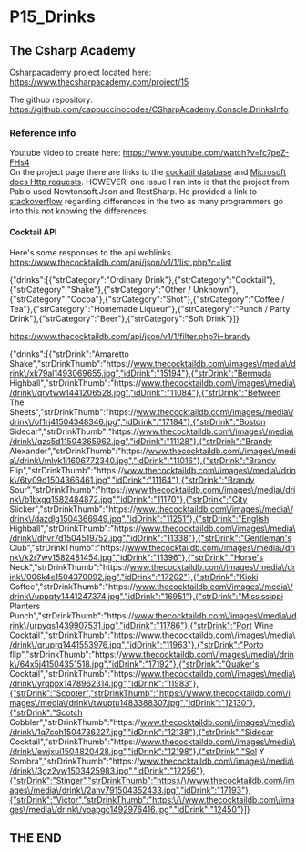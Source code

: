 # P15_Drinks  

## The Csharp Academy  

Csharpacademy project located here:    https://www.thecsharpacademy.com/project/15  
  
The github repository:  https://github.com/cappuccinocodes/CSharpAcademy.Console.DrinksInfo  

### Reference info   
Youtube video to create here:   https://www.youtube.com/watch?v=fc7peZ-FHs4  
On the project page there are links to the [cockatil database](https://www.thecocktaildb.com/api.php) and [Microsoft docs Http requests](https://learn.microsoft.com/en-us/dotnet/csharp/tutorials/console-webapiclient).  HOWEVER, one issue I ran into is that the project from Pablo used Newtonsoft.Json and RestSharp.  He provided a link to [stackoverflow](https://stackoverflow.com/questions/59651742/net-core-httpclient-vs-restsharp/64283098) regarding differences in the two as many programmers go into this not knowing the differences.  

#### Cocktail API  
Here's some responses to the api weblinks.  
https://www.thecocktaildb.com/api/json/v1/1/list.php?c=list  
  
{"drinks":[{"strCategory":"Ordinary Drink"},{"strCategory":"Cocktail"},{"strCategory":"Shake"},{"strCategory":"Other \/ Unknown"},{"strCategory":"Cocoa"},{"strCategory":"Shot"},{"strCategory":"Coffee \/ Tea"},{"strCategory":"Homemade Liqueur"},{"strCategory":"Punch \/ Party Drink"},{"strCategory":"Beer"},{"strCategory":"Soft Drink"}]}
     
  
https://www.thecocktaildb.com/api/json/v1/1/filter.php?i=brandy  
  
{"drinks":[{"strDrink":"Amaretto Shake","strDrinkThumb":"https:\/\/www.thecocktaildb.com\/images\/media\/drink\/xk79al1493069655.jpg","idDrink":"15194"},{"strDrink":"Bermuda Highball","strDrinkThumb":"https:\/\/www.thecocktaildb.com\/images\/media\/drink\/qrvtww1441206528.jpg","idDrink":"11084"},{"strDrink":"Between The Sheets","strDrinkThumb":"https:\/\/www.thecocktaildb.com\/images\/media\/drink\/of1rj41504348346.jpg","idDrink":"17184"},{"strDrink":"Boston Sidecar","strDrinkThumb":"https:\/\/www.thecocktaildb.com\/images\/media\/drink\/qzs5d11504365962.jpg","idDrink":"11128"},{"strDrink":"Brandy Alexander","strDrinkThumb":"https:\/\/www.thecocktaildb.com\/images\/media\/drink\/mlyk1i1606772340.jpg","idDrink":"11016"},{"strDrink":"Brandy Flip","strDrinkThumb":"https:\/\/www.thecocktaildb.com\/images\/media\/drink\/6ty09d1504366461.jpg","idDrink":"11164"},{"strDrink":"Brandy Sour","strDrinkThumb":"https:\/\/www.thecocktaildb.com\/images\/media\/drink\/b1bxgq1582484872.jpg","idDrink":"11170"},{"strDrink":"City Slicker","strDrinkThumb":"https:\/\/www.thecocktaildb.com\/images\/media\/drink\/dazdlg1504366949.jpg","idDrink":"11251"},{"strDrink":"English Highball","strDrinkThumb":"https:\/\/www.thecocktaildb.com\/images\/media\/drink\/dhvr7d1504519752.jpg","idDrink":"11338"},{"strDrink":"Gentleman's Club","strDrinkThumb":"https:\/\/www.thecocktaildb.com\/images\/media\/drink\/k2r7wv1582481454.jpg","idDrink":"11396"},{"strDrink":"Horse's Neck","strDrinkThumb":"https:\/\/www.thecocktaildb.com\/images\/media\/drink\/006k4e1504370092.jpg","idDrink":"17202"},{"strDrink":"Kioki Coffee","strDrinkThumb":"https:\/\/www.thecocktaildb.com\/images\/media\/drink\/uppqty1441247374.jpg","idDrink":"16951"},{"strDrink":"Mississippi Planters Punch","strDrinkThumb":"https:\/\/www.thecocktaildb.com\/images\/media\/drink\/urpyqs1439907531.jpg","idDrink":"11786"},{"strDrink":"Port Wine Cocktail","strDrinkThumb":"https:\/\/www.thecocktaildb.com\/images\/media\/drink\/qruprq1441553976.jpg","idDrink":"11963"},{"strDrink":"Porto flip","strDrinkThumb":"https:\/\/www.thecocktaildb.com\/images\/media\/drink\/64x5j41504351518.jpg","idDrink":"17192"},{"strDrink":"Quaker's Cocktail","strDrinkThumb":"https:\/\/www.thecocktaildb.com\/images\/media\/drink\/yrqppx1478962314.jpg","idDrink":"11983"},{"strDrink":"Scooter","strDrinkThumb":"https:\/\/www.thecocktaildb.com\/images\/media\/drink\/twuptu1483388307.jpg","idDrink":"12130"},{"strDrink":"Scotch Cobbler","strDrinkThumb":"https:\/\/www.thecocktaildb.com\/images\/media\/drink\/1q7coh1504736227.jpg","idDrink":"12138"},{"strDrink":"Sidecar Cocktail","strDrinkThumb":"https:\/\/www.thecocktaildb.com\/images\/media\/drink\/ewjxui1504820428.jpg","idDrink":"12198"},{"strDrink":"Sol Y Sombra","strDrinkThumb":"https:\/\/www.thecocktaildb.com\/images\/media\/drink\/3gz2vw1503425983.jpg","idDrink":"12256"},{"strDrink":"Stinger","strDrinkThumb":"https:\/\/www.thecocktaildb.com\/images\/media\/drink\/2ahv791504352433.jpg","idDrink":"17193"},{"strDrink":"Victor","strDrinkThumb":"https:\/\/www.thecocktaildb.com\/images\/media\/drink\/voapgc1492976416.jpg","idDrink":"12450"}]}  


##  THE END